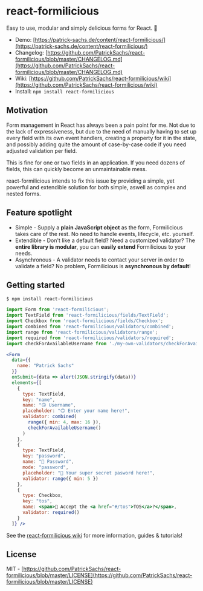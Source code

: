 # react-formilicious

Easy to use, modular and simply delicious forms for React. 📝

* Demo: [https://patrick-sachs.de/content/react-formilicious/](https://patrick-sachs.de/content/react-formilicious/)
* Changelog: [https://github.com/PatrickSachs/react-formilicious/blob/master/CHANGELOG.md](https://github.com/PatrickSachs/react-formilicious/blob/master/CHANGELOG.md)
* Wiki: [https://github.com/PatrickSachs/react-formilicious/wiki](https://github.com/PatrickSachs/react-formilicious/wiki)
* Install: `npm install react-formilicious`

## Motivation

Form management in React has always been a pain point for me. Not due to the lack of expressiveness, but due to the need of manually having to set up every field with its own event handlers, creating a property for it in the state, and possibly adding quite the amount of case-by-case code if you need adjusted validation per field.

This is fine for one or two fields in an application. If you need dozens of fields, this can quickly become an unmaintainable mess.

react-formilicious intends to fix this issue by providing a simple, yet powerful and extendible solution for both simple, aswell as complex and nested forms.

## Feature spotlight

* Simple - Supply a **plain JavaScript object** as the form, Formilicious takes care of the rest. No need to handle events, lifecycle, etc. yourself.
* Extendible - Don't like a default field? Need a customized validator? The **entire library is modular**, you can **easily extend** Formilicious to your needs.
* Asynchronous - A validator needs to contact your server in order to validate a field? No problem, Formilicious is **asynchronous by default**!

## Getting started

```shell
$ npm install react-formilicious
```

```jsx
import Form from 'react-formilicious';
import TextField from 'react-formilicious/fields/TextField';
import Checkbox from 'react-formilicious/fields/Checkbox';
import combined from 'react-formilicious/validators/combined';
import range from 'react-formilicious/validators/range';
import required from 'react-formilicious/validators/required';
import checkForAvailableUsername from './my-own-validators/checkForAvailableUsername';

<Form
  data={{
    name: "Patrick Sachs"
  }}
  onSubmit={data => alert(JSON.stringify(data))}
  elements={[
    {
      type: TextField,
      key: "name",
      name: "🙃 Username",
      placeholder: "🙃 Enter your name here!",
      validator: combined(
        range({ min: 4, max: 16 }),
        checkForAvailableUsername()
      )
    },
    {
      type: TextField,
      key: "password",
      name: "🔑 Password",
      mode: "password",
      placeholder: "🔑 Your super secret pasword here!",
      validator: range({ min: 5 })
    },
    {
      type: Checkbox,
      key: "tos",
      name: <span>📄 Accept the <a href="#/tos">TOS</a>?</span>,
      validator: required()
    }
  ]} />
```

See the [react-formilicious wiki](https://github.com/PatrickSachs/react-formilicious/wiki) for more information, guides & tutorials!

## License

MIT - [https://github.com/PatrickSachs/react-formilicious/blob/master/LICENSE](https://github.com/PatrickSachs/react-formilicious/blob/master/LICENSE)
